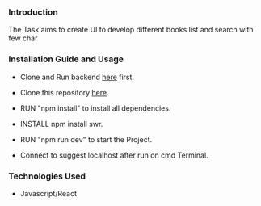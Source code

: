 ### Introduction

The Task aims to create UI to develop different books list and search with few char

### Installation Guide and Usage

- Clone and Run backend [here](https://github.com/varunthaker/IEA-Backend) first.

- Clone this repository [here](https://github.com/varunthaker/IEA-react-UI.git).
- RUN "npm install" to install all dependencies.
- INSTALL npm install swr.
- RUN "npm run dev" to start the Project.
- Connect to suggest localhost after run on cmd Terminal.

### Technologies Used

- Javascript/React
